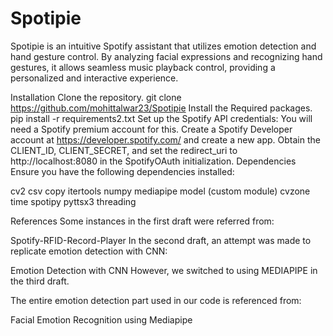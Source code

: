 # Spotipie
Spotipie is an intuitive Spotify assistant that utilizes emotion detection and hand gesture control. By analyzing facial expressions and recognizing hand gestures, it allows seamless music playback control, providing a personalized and interactive experience.

Installation
Clone the repository.
  git clone https://github.com/mohittalwar23/Spotipie
Install the Required packages.
  pip install -r requirements2.txt
Set up the Spotify API credentials:
You will need a Spotify premium account for this.
Create a Spotify Developer account at https://developer.spotify.com/ and create a new app.
Obtain the CLIENT_ID, CLIENT_SECRET, and set the redirect_uri to http://localhost:8080 in the SpotifyOAuth initialization.
Dependencies
Ensure you have the following dependencies installed:

  cv2
  csv
  copy
  itertools
  numpy
  mediapipe
  model (custom module)
  cvzone
  time
  spotipy
  pyttsx3
  threading

References
Some instances in the first draft were referred from:

Spotify-RFID-Record-Player
In the second draft, an attempt was made to replicate emotion detection with CNN:

Emotion Detection with CNN
However, we switched to using MEDIAPIPE in the third draft.

The entire emotion detection part used in our code is referenced from:

Facial Emotion Recognition using Mediapipe
